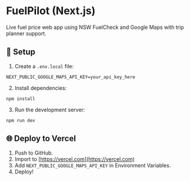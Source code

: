 # FuelPilot (Next.js)

Live fuel price web app using NSW FuelCheck and Google Maps with trip planner support.

## 🚀 Setup

1. Create a `.env.local` file:
```
NEXT_PUBLIC_GOOGLE_MAPS_API_KEY=your_api_key_here
```

2. Install dependencies:
```
npm install
```

3. Run the development server:
```
npm run dev
```

## 🌐 Deploy to Vercel

1. Push to GitHub.
2. Import to [https://vercel.com](https://vercel.com)
3. Add `NEXT_PUBLIC_GOOGLE_MAPS_API_KEY` in Environment Variables.
4. Deploy!

